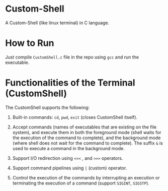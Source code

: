 # Custom-Shell
A Custom-Shell (like linux terminal) in C language.

# How to Run
Just compile `CustomShell.c` file in the repo using `gcc` and run the executable.



# Functionalities of the Terminal (CustomShell)
The CustomShell supports the following:

1.  Built-in commands: `cd`, `pwd`, `exit` (closes CustomShell itself).

2.  Accept commands (names of executables that are existing on the file
    system), and execute them in both the foreground mode (shell waits for
    the execution of the command to complete), and the background mode
    (where shell does not wait for the command to complete). The suffix `&`
    is used to execute a command in the background mode.

3.  Support I/O redirection using `<<<` , and `>>>` operators.

4.  Support command pipelines using `|` (custom) operator.

5.  Control the execution of the commands by interrupting an execution or
    terminating the execution of a command (support `SIGINT`, `SIGSTP`).

